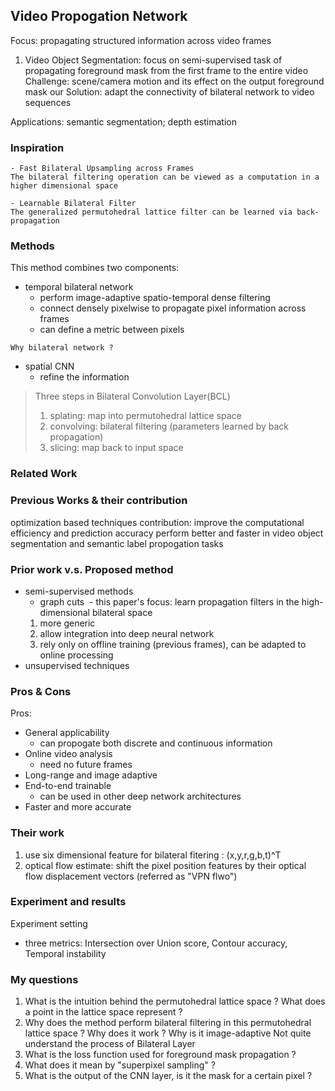 ## Video Propogation Network
Focus: propagating structured information across video frames
1. Video Object Segmentation: focus on semi-supervised task of propagating foreground mask from the first frame to the entire video
Challenge: scene/camera motion and its effect on the output foreground mask
our Solution: adapt the connectivity of bilateral network to video sequences 

Applications: semantic segmentation; depth estimation

### Inspiration
```
- Fast Bilateral Upsampling across Frames
The bilateral filtering operation can be viewed as a computation in a higher dimensional space

- Learnable Bilateral Filter
The generalized permutohedral lattice filter can be learned via back-propagation
```

### Methods
This method combines two components:
- temporal bilateral network 
  - perform image-adaptive spatio-temporal dense filtering
  - connect densely pixelwise to propagate pixel information across frames
  - can define a metric between pixels
```
Why bilateral network ?

```
- spatial CNN 
  - refine the information 
> Three steps in Bilateral Convolution Layer(BCL)
> 1. splating: map into permutohedral lattice space
> 2. convolving: bilateral filtering (parameters learned by back propagation)
> 3. slicing: map back to input space

### Related Work 
### Previous Works & their contribution
optimization based techniques
contribution: improve the computational efficiency and prediction accuracy 
perform better and faster in video object segmentation and semantic label propogation tasks

### Prior work v.s. Proposed method
- semi-supervised methods
  - graph cuts
  - this paper's focus: learn propagation filters in the high-dimensional bilateral space
  1. more generic
  2. allow integration into deep neural network
  3. rely only on offline training (previous frames), can be adapted to online processing
- unsupervised techniques

### Pros & Cons
Pros:
- General applicability
  - can propogate both discrete and continuous information
- Online video analysis
  - need no future frames
- Long-range and image adaptive
- End-to-end trainable
  - can be used in other deep network architectures
- Faster and more accurate

### Their work
1. use six dimensional feature for bilateral fitering : (x,y,r,g,b,t)^T
2. optical flow estimate: shift the pixel position features by their optical flow displacement vectors (referred as "VPN flwo")

### Experiment and results
Experiment setting
- three metrics: Intersection over Union score, Contour accuracy, Temporal instability

### My questions
1. What is the intuition behind the permutohedral lattice space ? What does a point in the lattice space represent ? 
2. Why does the method perform bilateral filtering in this permutohedral lattice space ? Why does it work ? Why is it image-adaptive
Not quite understand the process of Bilateral Layer
3. What is the loss function used for foreground mask propagation ?
4. What does it mean by "superpixel sampling" ?
5. What is the output of the CNN layer, is it the mask for a certain pixel ?

### 
